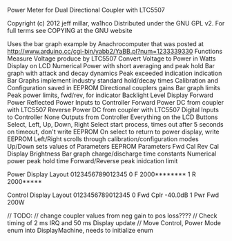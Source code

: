  Power Meter for Dual Directional Coupler with LTC5507
 
 Copyright (c) 2012 jeff millar, wa1hco
 Distributed under the GNU GPL v2. For full terms see COPYING at the GNU website
 
 Uses the bar graph example by Anachrocomputer that was posted at  
   http://www.arduino.cc/cgi-bin/yabb2/YaBB.pl?num=1233339330
 Functions
  Measure Voltage produce by LTC5507
  Convert Voltage to Power in Watts
  Display on LCD
    Numerical Power with short averaging and peak hold
    Bar graph with attack and decay dynamics
    Peak exceeded indication indication
  Bar Graphs implement industry standard hold/decay times
  Calibration and Configuration saved in EEPROM
   Directional couplers gains
   Bar graph limits
   Peak power limits, fwd/rev, for indicator
   Backlight Level
  Display
    Forward Power
    Reflected Power
  Inputs to Controller
    Forward Power DC from coupler with LTC5507
    Reverse Power DC from coupler with LTC5507
  Digital Inputs to Controller
    None
  Outputs from Controller
    Everything on the LCD
  Buttons
    Select, Left, Up, Down, Right
    Select start process, times out after 5 seconds
      on timeout, don't write EEPROM
      On select to return to power display, write EEPROM
    Left/Right scrolls through calibration/configuration modes
    Up/Down sets values of Parameters
  EEPROM Parameters
    Fwd Cal
    Rev Cal
    Display Brightness
    Bar graph charge/discharge time constants
    Numerical power peak hold time
    Forward/Reverse peak inidcation limit
 
 Power Display Layout 
    0123456789012345 
 0  F 2000********
 1  R 2000*****

 Control Display Layout 
    0123456789012345 
 0  Fwd Cplr -40.0dB
 1  Pwr Fwd 200W  

// TODO:
//    change coupler values from neg gain to pos loss????
//    Check timing of 2 ms IRQ and 50 ms Display update
//    Move Control, Power Mode enum into DisplayMachine, needs to initialize enum
